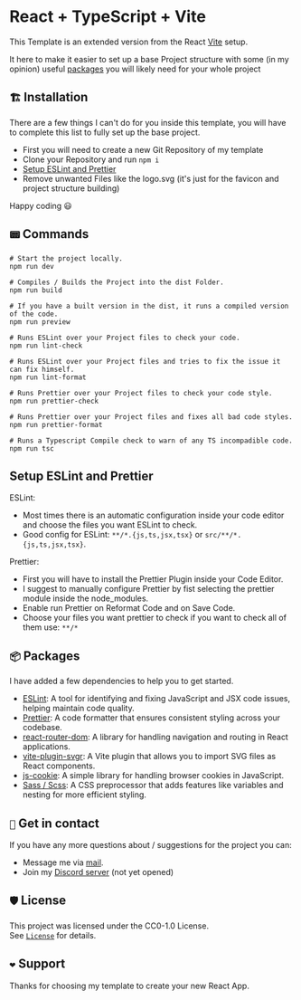 # React + TypeScript + Vite

This Template is an extended version from the React [Vite](https://vite.dev/) setup. 

It here to make it easier to set up a base Project structure with some (in my opinion) useful [packages](#-packages) you will likely need for your whole project 

## `🏗️` Installation

There are a few things I can't do for you inside this template, you will have to complete this list to fully set up the base project.

- First you will need to create a new Git Repository of my template
- Clone your Repository and run `npm i`
- [Setup ESLint and Prettier](#setup-eslint-and-prettier)
- Remove unwanted Files like the logo.svg (it's just for the favicon and project structure building)

Happy coding 😃

## `📟` Commands

```
# Start the project locally.
npm run dev

# Compiles / Builds the Project into the dist Folder.
npm run build

# If you have a built version in the dist, it runs a compiled version of the code.
npm run preview

# Runs ESLint over your Project files to check your code.
npm run lint-check

# Runs ESLint over your Project files and tries to fix the issue it can fix himself.
npm run lint-format

# Runs Prettier over your Project files to check your code style.
npm run prettier-check

# Runs Prettier over your Project files and fixes all bad code styles.
npm run prettier-format

# Runs a Typescript Compile check to warn of any TS incompadible code.
npm run tsc
```

## Setup ESLint and Prettier

ESLint:
- Most times there is an automatic configuration inside your code editor and choose the files you want ESLint to check.
- Good config for ESLint: `**/*.{js,ts,jsx,tsx}` or `src/**/*.{js,ts,jsx,tsx}`.

Prettier:
- First you will have to install the Prettier Plugin inside your Code Editor.
- I suggest to manually configure Prettier by fist selecting the prettier module inside the node_modules.
- Enable run Prettier on Reformat Code and on Save Code.
- Choose your files you want prettier to check if you want to check all of them use: `**/*`

## `📦` Packages

I have added a few dependencies to help you to get started.

- [ESLint](https://eslint.org/): A tool for identifying and fixing JavaScript and JSX code issues, helping maintain code quality.
- [Prettier](https://prettier.io/): A code formatter that ensures consistent styling across your codebase.
- [react-router-dom](https://www.npmjs.com/package/react-router-dom): A library for handling navigation and routing in React applications.
- [vite-plugin-svgr](https://www.npmjs.com/package/vite-plugin-svgr): A Vite plugin that allows you to import SVG files as React components.
- [js-cookie](https://www.npmjs.com/package/js-cookie): A simple library for handling browser cookies in JavaScript.
- [Sass / Scss](https://sass-lang.com/): A CSS preprocessor that adds features like variables and nesting for more efficient styling.

## `📧` Get in contact

If you have any more questions about / suggestions for the project you can:

- Message me via [mail](mailto:contact@fabian.li).
- Join my [Discord server](https://discord.com/) (not yet opened)

## `🛡️` License

This project was licensed under the CC0-1.0 License.
<br />
See [`License`](LICENSE) for details.

## `❤️` Support

Thanks for choosing my template to create your new React App.